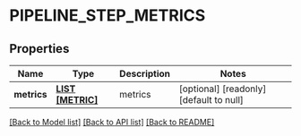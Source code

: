# PIPELINE_STEP_METRICS

## Properties
Name | Type | Description | Notes
------------ | ------------- | ------------- | -------------
**metrics** | [**LIST [METRIC]**](Metric.md) | metrics | [optional] [readonly] [default to null]

[[Back to Model list]](../README.md#documentation-for-models) [[Back to API list]](../README.md#documentation-for-api-endpoints) [[Back to README]](../README.md)


